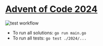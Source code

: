 # [Advent of Code 2024](https://adventofcode.com/)

![test workflow](https://github.com/joeriddles/advent-of-code-2024/actions/workflows/test.yaml/badge.svg)

- To run all solutions: `go run main.go`
- To run all tests: `go test ./2024/...`
